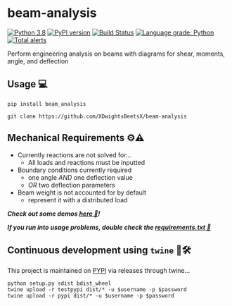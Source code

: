 # beam-analysis

[![Python 3.8](https://img.shields.io/badge/python-3.8-blue.svg)](https://www.python.org/downloads/release/python-380/)
[![PyPI version](https://badge.fury.io/py/beam-analysis.svg)](https://badge.fury.io/py/beam-analysis)
[![Build Status](https://app.travis-ci.com/XDwightsBeetsX/beam-analysis.svg?branch=master)](https://app.travis-ci.com/XDwightsBeetsX/beam-analysis)
[![Language grade: Python](https://img.shields.io/lgtm/grade/python/g/XDwightsBeetsX/beam_analysis.svg?logo=lgtm&logoWidth=18)](https://lgtm.com/projects/g/XDwightsBeetsX/beam_analysis/context:python)
[![Total alerts](https://img.shields.io/lgtm/alerts/g/XDwightsBeetsX/beam_analysis.svg?logo=lgtm&logoWidth=18)](https://lgtm.com/projects/g/XDwightsBeetsX/beam_analysis/alerts/)

Perform engineering analysis on beams with diagrams for shear, moments, angle, and deflection  

## Usage 💻

```shell
pip install beam_analysis
```

```shell
git clone https://github.com/XDwightsBeetsX/beam-analysis
```

## Mechanical Requirements ⚙️⚠️

- Currently reactions are not solved for...
  - All loads and reactions must be inputted
- Boundary conditions currently required
  - one angle *AND* one deflection value
  - *OR* two deflection parameters
- Beam weight is not accounted for by default
  - represent it with a distributed load

***Check out some demos [here 📂](docs/demos.md)!***

***If you run into usage problems, double check the [requirements.txt 🔐](requirements.txt)***

## Continuous development using `twine` 👷🛠️

This project is maintained on [PYPI](https://pypi.org/project/beam-analysis/) via releases through twine...

```shell
python setup.py sdist bdist_wheel
twine upload -r testpypi dist/* -u $username -p $password
twine upload -r pypi dist/* -u $username -p $password
```
